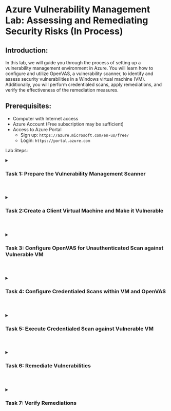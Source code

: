 # Azure Vulnerability Management Lab: Assessing and Remediating Security Risks (In Process)

## Introduction:
In this lab, we will guide you through the process of setting up a vulnerability management environment in Azure. You will learn how to configure and utilize OpenVAS, a vulnerability scanner, to identify and assess security vulnerabilities in a Windows virtual machine (VM). Additionally, you will perform credentialed scans, apply remediations, and verify the effectiveness of the remediation measures.

## Prerequisites:
- Computer with Internet access
- Azure Account (Free subscription may be sufficient)
- Access to Azure Portal
  - Sign up: `https://azure.microsoft.com/en-us/free/`
  - Login: `https://portal.azure.com`

Lab Steps:

<details> 
  
<summary>
  
### Task 1: Prepare the Vulnerability Management Scanner
  
</summary>

Access the Azure Portal and navigate to the Marketplace.
Search for "OpenVAS secured and supported by HOSSTED" and select it.
Choose a pre-set configuration and create the VM with specified settings.

| Name | Input|
|---|---|
| Resource Group:| Vulnerability-Management|
| VM Name:| OpenVAS (Take note of the region and Vnet–consider East US )|
| Region: | East US (`make sure to note the region and Vnet`)|
| Authentication: | Password (Provide Username/Password)|

- On the Disk Tab, Networking, Management, and Advanced we will let them remain as their default Settings.
- For the Monitoring tab, we will disable boot diagnostics as it will not be needed in the lab. You can learn more about boot diagnostics [here](https://learn.microsoft.com/en-us/azure/virtual-machines/boot-diagnostics).
- Review Create → Create


- Connect to the VM via SSH using PowerShell (Windows) or Terminal (MacOS).
- Wait until the OpenVAS deployment completes and access the web app URL.
- Log in with provided credentials or try admin/admin if needed.
- Reset the admin password to a password of your choosing in the example I will be using "GoneAgain123!".

</details>

#

<details>
  
<summary>
  
### Task 2:Create a Client Virtual Machine and Make it Vulnerable

</summary>

Create a new Virtual Machine in Azure Portal, following specified settings
Ensure you can RDP into the VM after it's created.
Disable the Windows Firewall and install outdated software.
Restart the VM and leave it for now.
</details>

#

<details>
  
<summary> 
  
### Task 3: Configure OpenVAS for Unauthenticated Scan against Vulnerable VM

</summary>

Log in to OpenVAS and add the Client VM's private IP address as a new host.
Create a new target named "Azure Vulnerable VMs" using the host information.
Create a new task named "Scan - Azure Vulnerable VMs" with the target.
Start the scan and review the results once it's completed.
</details>

#

<details>
  
<summary>
  
  ### Task 4: Configure Credentialed Scans within VM and OpenVAS

</summary>

Make necessary configurations within the vulnerable VM (Windows settings).
Make corresponding configurations in OpenVAS for credentialed scans.
</details>

#

<details>
 <summary> 
   
### Task 5: Execute Credentialed Scan against Vulnerable VM

</summary>

Clone the previous scan task and edit it for credentialed scanning.
Launch the new credentialed scan and wait for it to finish.
Observe the differences in findings compared to the unauthenticated scan.
</details>

#

<details>

<summary>
  
### Task 6: Remediate Vulnerabilities

</summary>

Log back into the Win10-Vulnerable VM and uninstall outdated software.
Restart the VM to apply the changes.
</details>

#

<details>

<summary>
    
### Task 7: Verify Remediations

</summary>

Re-initiate the credentialed scan and observe the updated results.
</details>
